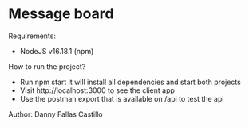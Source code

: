 
# Message board

Requirements:
* NodeJS v16.18.1 (npm)

How to run the project?
* Run npm start it will install all dependencies and start both projects
* Visit http://localhost:3000 to see the client app
* Use the postman export that is available on /api to test the api

Author: Danny Fallas Castillo

